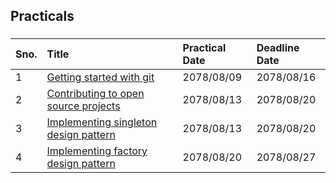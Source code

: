 ###

###

## Practicals

###

| Sno. | Title                                                                                                           | Practical Date | Deadline Date |
| :--- | :-------------------------------------------------------------------------------------------------------------- | :------------- | :------------ |
| 1    | [Getting started with git](https://github.com/EAD-GCES/BishalDevkota-EAD/tree/master/Pratical/Lab1)             | 2078/08/09     | 2078/08/16    |
| 2    | [Contributing to open source projects](https://github.com/EAD-GCES/BishalDevkota-EAD/tree/master/Pratical/Lab2) | 2078/08/13     | 2078/08/20    |
| 3    | [Implementing singleton design pattern](https://github.com/EAD-GCES/BishalDevkota-EAD/tree/master/PraticalLab3) | 2078/08/13     | 2078/08/20    |
| 4    | [Implementing factory design pattern](https://github.com/EAD-GCES/BishalDevkota-EAD/tree/master/Pratical/Lab4)  | 2078/08/20     | 2078/08/27    |
